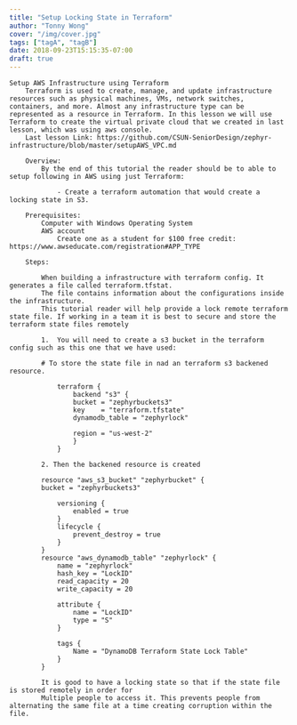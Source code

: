 ```yaml
---
title: "Setup Locking State in Terraform"
author: "Tonny Wong"
cover: "/img/cover.jpg"
tags: ["tagA", "tagB"]
date: 2018-09-23T15:15:35-07:00
draft: true
---
```


	Setup AWS Infrastructure using Terraform
		Terraform is used to create, manage, and update infrastructure resources such as physical machines, VMs, network switches, containers, and more. Almost any infrastructure type can be represented as a resource in Terraform. In this lesson we will use Terraform to create the virtual private cloud that we created in last lesson, which was using aws console.
		Last lesson Link: https://github.com/CSUN-SeniorDesign/zephyr-infrastructure/blob/master/setupAWS_VPC.md

		Overview:
			By the end of this tutorial the reader should be to able to setup following in AWS using just Terraform:
			
				- Create a terraform automation that would create a locking state in S3.
			
		Prerequisites:
			Computer with Windows Operating System
			AWS account
        		Create one as a student for $100 free credit: https://www.awseducate.com/registration#APP_TYPE
 
		Steps:
		
			When building a infrastructure with terraform config. It generates a file called terraform.tfstat.
			The file contains information about the configurations inside the infrastructure.
			This tutorial reader will help provide a lock remote terraform state file. If working in a team it is best to secure and store the terraform state files remotely
		
			1.  You will need to create a s3 bucket in the terraform config such as this one that we have used:
			
			# To store the state file in nad an terraform s3 backened resource.
			
				terraform {
					backend "s3" {
					bucket = "zephyrbuckets3"
					key    = "terraform.tfstate"
					dynamodb_table = "zephyrlock"

					region = "us-west-2"
					}
				}

			2. Then the backened resource is created 
			
			resource "aws_s3_bucket" "zephyrbucket" {
			bucket = "zephyrbuckets3"

				versioning {
					enabled = true
				}
				lifecycle {
					prevent_destroy = true
				}
			}
			resource "aws_dynamodb_table" "zephyrlock" {
				name = "zephyrlock"
				hash_key = "LockID"
				read_capacity = 20
				write_capacity = 20
 
				attribute {
					name = "LockID"
					type = "S"
				}
 
				tags {
					Name = "DynamoDB Terraform State Lock Table"
				}
			}
	
			It is good to have a locking state so that if the state file is stored remotely in order for
			Multiple people to access it. This prevents people from alternating the same file at a time creating corruption within the file.